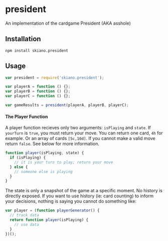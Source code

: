 # president

An implementation of the cardgame President (AKA asshole)

## Installation

```
npm install skiano.president
```

## Usage

```javascript
var president = require('skiano.president');

var playerA = function () {};
var playerB = function () {};
var playerC = function () {};

var gameResults = president(playerA, playerB, playerC);

```

#### The Player Function

A player function recieves only two arguments: ```isPlaying``` and ```state```. If ```yourTurn``` is ```true```, you must return your move. You can return one card, ```4h``` for example. Or an array of cards ```[5c,10d]```. If you cannot make a valid move return ```false```. See below for more information.

```javascript
function player(isPlaying, state) {
  if (isPlaying) {
    // it is your turn to play; return your move
  } else {
    // someone else is playing
  }
}
```

The state is only a snapshot of the game at a specific moment. No history is directly exposed. If you want to use history (ie: card counting) to inform your decisions, nothing is saying you cannot do something like:

```javascript
var player = (function playerGenerator() {
  // track data
  return function player(isPlaying) {
    // use data
  }
})();
```

